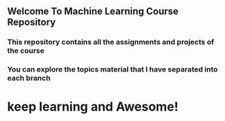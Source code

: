 ## Welcome To Machine Learning Course Repository
### This repository contains all the assignments and projects of the course
### You can explore the topics material that I have separated into each branch
# keep learning and Awesome!

